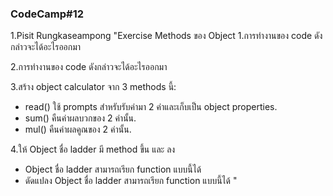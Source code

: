### CodeCamp#12
1.Pisit Rungkaseampong
"Exercise Methods ของ Object
1.การทำงานของ code ดังกล่าวจะได้อะไรออกมา


2.การทำงานของ code ดังกล่าวจะได้อะไรออกมา


3.สร้าง object calculator จาก 3 methods นี้:
- read() ใช้ prompts สำหรับรับค่ามา 2 ค่าและเก็บเป็น object properties.
- sum() คืนค่าผลบวกของ 2 ค่านั้น.
- mul() คืนค่าผลคูณของ 2 ค่านั้น.


4.ให้ Object ชื่อ ladder มี method ขึ้น และ ลง
- Object ชื่อ ladder สามารถเรียก function แบบนี้ได้
- ดัดแปลง Object ชื่อ ladder สามารถเรียก function แบบนี้ได้
"